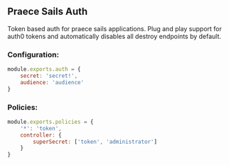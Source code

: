 ## Praece Sails Auth

Token based auth for praece sails applications. Plug and play support for auth0 tokens and automatically disables all destroy endpoints by default.

### Configuration:

```javascript
module.exports.auth = {
	secret: 'secret!',
	audience: 'audience'
}
```

### Policies:

```javascript
module.exports.policies = {
	'*': 'token',
	controller: {
		superSecret: ['token', 'administrator']
	}
}
```